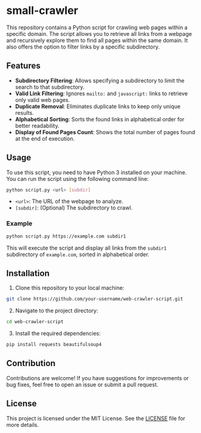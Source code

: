 # small-crawler

This repository contains a Python script for crawling web pages within a specific domain. The script allows you to retrieve all links from a webpage and recursively explore them to find all pages within the same domain. It also offers the option to filter links by a specific subdirectory.

## Features

- **Subdirectory Filtering**: Allows specifying a subdirectory to limit the search to that subdirectory.
- **Valid Link Filtering**: Ignores `mailto:` and `javascript:` links to retrieve only valid web pages.
- **Duplicate Removal**: Eliminates duplicate links to keep only unique results.
- **Alphabetical Sorting**: Sorts the found links in alphabetical order for better readability.
- **Display of Found Pages Count**: Shows the total number of pages found at the end of execution.

## Usage

To use this script, you need to have Python 3 installed on your machine. You can run the script using the following command line:


```bash
python script.py <url> [subdir]
```

- `<url>`: The URL of the webpage to analyze.
- `[subdir]`: (Optional) The subdirectory to crawl.

### Example

```bash
python script.py https://example.com subdir1
```

This will execute the script and display all links from the `subdir1` subdirectory of `example.com`, sorted in alphabetical order.

## Installation

1. Clone this repository to your local machine:


```bash
git clone https://github.com/your-username/web-crawler-script.git
```

2. Navigate to the project directory:


```bash
cd web-crawler-script
```

3. Install the required dependencies:

```bash
pip install requests beautifulsoup4
```

## Contribution

Contributions are welcome! If you have suggestions for improvements or bug fixes, feel free to open an issue or submit a pull request.

## License

This project is licensed under the MIT License. See the [LICENSE](LICENSE) file for more details.
